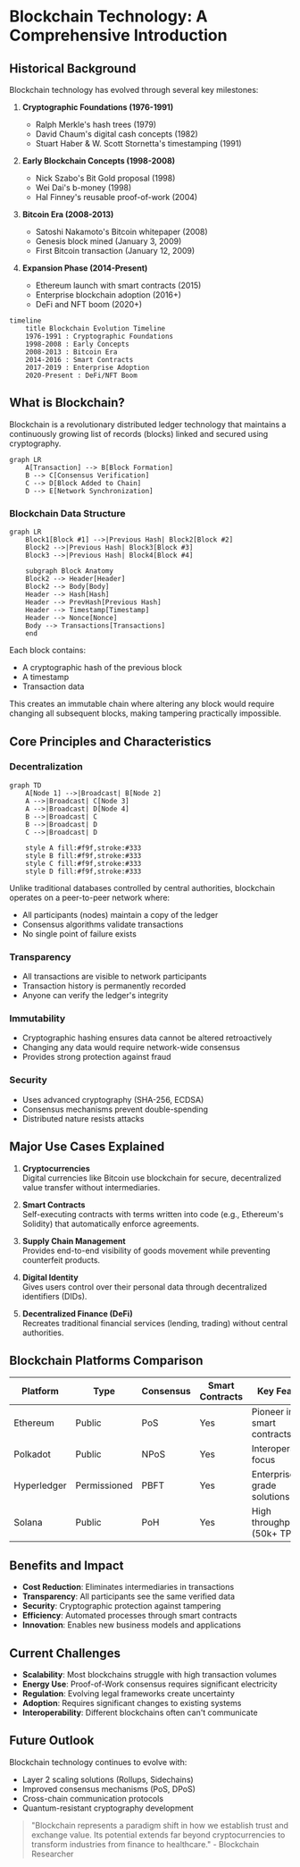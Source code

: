 # Blockchain Technology: A Comprehensive Introduction

## Historical Background

Blockchain technology has evolved through several key milestones:

1. **Cryptographic Foundations (1976-1991)**
   - Ralph Merkle's hash trees (1979)
   - David Chaum's digital cash concepts (1982)
   - Stuart Haber & W. Scott Stornetta's timestamping (1991)

2. **Early Blockchain Concepts (1998-2008)**
   - Nick Szabo's Bit Gold proposal (1998)
   - Wei Dai's b-money (1998)
   - Hal Finney's reusable proof-of-work (2004)

3. **Bitcoin Era (2008-2013)**
   - Satoshi Nakamoto's Bitcoin whitepaper (2008)
   - Genesis block mined (January 3, 2009)
   - First Bitcoin transaction (January 12, 2009)

4. **Expansion Phase (2014-Present)**
   - Ethereum launch with smart contracts (2015)
   - Enterprise blockchain adoption (2016+)
   - DeFi and NFT boom (2020+)

```mermaid
timeline
    title Blockchain Evolution Timeline
    1976-1991 : Cryptographic Foundations
    1998-2008 : Early Concepts
    2008-2013 : Bitcoin Era
    2014-2016 : Smart Contracts
    2017-2019 : Enterprise Adoption
    2020-Present : DeFi/NFT Boom
```

## What is Blockchain?
Blockchain is a revolutionary distributed ledger technology that maintains a continuously growing list of records (blocks) linked and secured using cryptography. 

```mermaid
graph LR
    A[Transaction] --> B[Block Formation]
    B --> C[Consensus Verification]
    C --> D[Block Added to Chain]
    D --> E[Network Synchronization]
```

### Blockchain Data Structure
```mermaid
graph LR
    Block1[Block #1] -->|Previous Hash| Block2[Block #2]
    Block2 -->|Previous Hash| Block3[Block #3]
    Block3 -->|Previous Hash| Block4[Block #4]
    
    subgraph Block Anatomy
    Block2 --> Header[Header]
    Block2 --> Body[Body]
    Header --> Hash[Hash]
    Header --> PrevHash[Previous Hash]
    Header --> Timestamp[Timestamp]
    Header --> Nonce[Nonce]
    Body --> Transactions[Transactions]
    end
```

Each block contains:
- A cryptographic hash of the previous block
- A timestamp
- Transaction data

This creates an immutable chain where altering any block would require changing all subsequent blocks, making tampering practically impossible.

## Core Principles and Characteristics

### Decentralization
```mermaid
graph TD
    A[Node 1] -->|Broadcast| B[Node 2]
    A -->|Broadcast| C[Node 3]
    A -->|Broadcast| D[Node 4]
    B -->|Broadcast| C
    B -->|Broadcast| D
    C -->|Broadcast| D
    
    style A fill:#f9f,stroke:#333
    style B fill:#f9f,stroke:#333
    style C fill:#f9f,stroke:#333
    style D fill:#f9f,stroke:#333
```

Unlike traditional databases controlled by central authorities, blockchain operates on a peer-to-peer network where:
- All participants (nodes) maintain a copy of the ledger
- Consensus algorithms validate transactions
- No single point of failure exists

### Transparency
- All transactions are visible to network participants
- Transaction history is permanently recorded
- Anyone can verify the ledger's integrity

### Immutability
- Cryptographic hashing ensures data cannot be altered retroactively
- Changing any data would require network-wide consensus
- Provides strong protection against fraud

### Security
- Uses advanced cryptography (SHA-256, ECDSA)
- Consensus mechanisms prevent double-spending
- Distributed nature resists attacks

## Major Use Cases Explained

1. **Cryptocurrencies**  
   Digital currencies like Bitcoin use blockchain for secure, decentralized value transfer without intermediaries.

2. **Smart Contracts**  
   Self-executing contracts with terms written into code (e.g., Ethereum's Solidity) that automatically enforce agreements.

3. **Supply Chain Management**  
   Provides end-to-end visibility of goods movement while preventing counterfeit products.

4. **Digital Identity**  
   Gives users control over their personal data through decentralized identifiers (DIDs).

5. **Decentralized Finance (DeFi)**  
   Recreates traditional financial services (lending, trading) without central authorities.

## Blockchain Platforms Comparison

| Platform       | Type          | Consensus     | Smart Contracts | Key Feature                     |
|----------------|---------------|---------------|-----------------|---------------------------------|
| Ethereum       | Public        | PoS           | Yes             | Pioneer in smart contracts      |
| Polkadot       | Public        | NPoS          | Yes             | Interoperability focus          |
| Hyperledger    | Permissioned  | PBFT          | Yes             | Enterprise-grade solutions      |
| Solana         | Public        | PoH           | Yes             | High throughput (50k+ TPS)      |

## Benefits and Impact

- **Cost Reduction**: Eliminates intermediaries in transactions
- **Transparency**: All participants see the same verified data
- **Security**: Cryptographic protection against tampering
- **Efficiency**: Automated processes through smart contracts
- **Innovation**: Enables new business models and applications

## Current Challenges

- **Scalability**: Most blockchains struggle with high transaction volumes
- **Energy Use**: Proof-of-Work consensus requires significant electricity
- **Regulation**: Evolving legal frameworks create uncertainty
- **Adoption**: Requires significant changes to existing systems
- **Interoperability**: Different blockchains often can't communicate

## Future Outlook

Blockchain technology continues to evolve with:
- Layer 2 scaling solutions (Rollups, Sidechains)
- Improved consensus mechanisms (PoS, DPoS)
- Cross-chain communication protocols
- Quantum-resistant cryptography development

> "Blockchain represents a paradigm shift in how we establish trust and exchange value. Its potential extends far beyond cryptocurrencies to transform industries from finance to healthcare." - Blockchain Researcher
